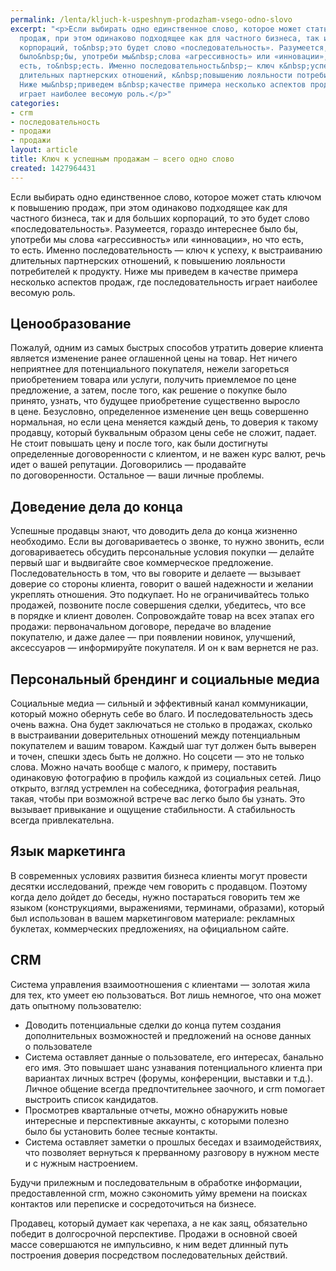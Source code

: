 ```yaml
---
permalink: /lenta/kljuch-k-uspeshnym-prodazham-vsego-odno-slovo
excerpt: "<p>Если выбирать одно единственное слово, которое может стать ключом к&nbsp;повышению
  продаж, при этом одинаково подходящее как для частного бизнеса, так и&nbsp;для больших
  корпораций, то&nbsp;это будет слово «последовательность». Разумеется, гораздо интереснее
  было&nbsp;бы, употреби мы&nbsp;слова «агрессивность» или «инновации», но&nbsp;что
  есть, то&nbsp;есть. Именно последовательность&nbsp;— ключ к&nbsp;успеху, к&nbsp;выстраиванию
  длительных партнерских отношений, к&nbsp;повышению лояльности потребителей к&nbsp;продукту.
  Ниже мы&nbsp;приведем в&nbsp;качестве примера несколько аспектов продаж, где последовательность
  играет наиболее весомую роль.</p>"
categories:
- crm
- последовательность
- продажи
- продажи
layout: article
title: Ключ к успешным продажам – всего одно слово
created: 1427964431
---
```

<p>Если выбирать одно единственное слово, которое может стать ключом к&nbsp;повышению продаж, при этом одинаково подходящее как для частного бизнеса, так и&nbsp;для больших корпораций, то&nbsp;это будет слово «последовательность». Разумеется, гораздо интереснее было&nbsp;бы, употреби мы&nbsp;слова «агрессивность» или «инновации», но&nbsp;что есть, то&nbsp;есть. Именно последовательность&nbsp;— ключ к&nbsp;успеху, к&nbsp;выстраиванию длительных партнерских отношений, к&nbsp;повышению лояльности потребителей к&nbsp;продукту. Ниже мы&nbsp;приведем в&nbsp;качестве примера несколько аспектов продаж, где последовательность играет наиболее весомую роль.</p>
<h2>Ценообразование</h2>
<p>Пожалуй, одним из&nbsp;самых быстрых способов утратить доверие клиента является изменение ранее оглашенной цены на&nbsp;товар. Нет ничего неприятнее для потенциального покупателя, нежели загореться приобретением товара или услуги, получить приемлемое по&nbsp;цене предложение, а&nbsp;затем, после того, как решение о&nbsp;покупке было принято, узнать, что будущее приобретение существенно выросло в&nbsp;цене. Безусловно, определенное изменение цен вещь совершенно нормальная, но&nbsp;если цена меняется каждый день, то&nbsp;доверия к&nbsp;такому продавцу, который буквальным образом цены себе не&nbsp;сложит, падает. Не&nbsp;стоит повышать цену и&nbsp;после того, как были достигнуты определенные договоренности с&nbsp;клиентом, и&nbsp;не&nbsp;важен курс валют, речь идет о&nbsp;вашей репутации. Договорились&nbsp;— продавайте по&nbsp;договоренности. Остальное&nbsp;— ваши личные проблемы.</p>
<h2>Доведение дела до&nbsp;конца</h2>
<p>Успешные продавцы знают, что доводить дела до&nbsp;конца жизненно необходимо. Если вы&nbsp;договариваетесь о&nbsp;звонке, то&nbsp;нужно звонить, если договариваетесь обсудить персональные условия покупки&nbsp;— делайте первый шаг и&nbsp;выдвигайте свое коммерческое предложение. Последовательность в&nbsp;том, что вы&nbsp;говорите и&nbsp;делаете&nbsp;— вызывает доверие со&nbsp;стороны клиента, говорит о&nbsp;вашей надежности и&nbsp;желании укреплять отношения. Это подкупает. Но&nbsp;не&nbsp;ограничивайтесь только продажей, позвоните после совершения сделки, убедитесь, что все в&nbsp;порядке и&nbsp;клиент доволен. Сопровождайте товар на&nbsp;всех этапах его продажи: первоначальном договоре, передаче во&nbsp;владение покупателю, и&nbsp;даже далее&nbsp;— при появлении новинок, улучшений, аксессуаров&nbsp;— информируйте покупателя. И&nbsp;он&nbsp;к&nbsp;вам вернется не&nbsp;раз.</p>
<h2>Персональный брендинг и&nbsp;социальные медиа</h2>
<p>Социальные медиа&nbsp;— сильный и&nbsp;эффективный канал коммуникации, который можно обернуть себе во&nbsp;благо. И&nbsp;последовательность здесь очень важна. Она будет заключаться не&nbsp;столько в&nbsp;продажах, сколько в&nbsp;выстраивании доверительных отношений между потенциальным покупателем и&nbsp;вашим товаром. Каждый шаг тут должен быть выверен и&nbsp;точен, спешки здесь быть не&nbsp;должно. Но&nbsp;соцсети&nbsp;— это не&nbsp;только слова. Можно начать вообще с&nbsp;малого, к&nbsp;примеру, поставить одинаковую фотографию в&nbsp;профиль каждой из&nbsp;социальных сетей. Лицо открыто, взгляд устремлен на&nbsp;собеседника, фотография реальная, такая, чтобы при возможной встрече вас легко было&nbsp;бы узнать. Это вызывает привыкание и&nbsp;ощущение стабильности. А&nbsp;стабильность всегда привлекательна.</p>
<h2>Язык маркетинга</h2>
<p>В&nbsp;современных условиях развития бизнеса клиенты могут провести десятки исследований, прежде чем говорить с&nbsp;продавцом. Поэтому когда дело дойдет до&nbsp;беседы, нужно постараться говорить тем&nbsp;же языком (конструкциями, выражениями, терминами, образами), который был использован в&nbsp;вашем маркетинговом материале: рекламных буклетах, коммерческих предложениях, на&nbsp;официальном сайте.</p>
<h2>CRM</h2>
<p>Система управления взаимоотношения с&nbsp;клиентами&nbsp;— золотая жила для тех, кто умеет ею&nbsp;пользоваться. Вот лишь немногое, что она может дать опытному пользователю:</p>
<p>
	<ul>
		<li><span>Доводить потенциальные сделки до</span>&nbsp;<span>конца путем создания дополнительных возможностей и</span>&nbsp;<span>предложений на</span>&nbsp;<span>основе данных о</span>&nbsp;<span>пользователе</span></li>
		<li><span>Система оставляет данные о</span>&nbsp;<span>пользователе, его интересах, банально его имя. Это повышает шанс узнавания потенциального клиента при вариантах личных встреч (форумы, конференции, выставки и</span>&nbsp;<span>т.д.). Личное общение всегда предпочтительнее заочного, и</span>&nbsp;<span>crm помогает выстроить список кандидатов.</span></li>
		<li><span>Просмотрев квартальные отчеты, можно обнаружить новые интересные и</span>&nbsp;<span>перспективные аккаунты, с</span>&nbsp;<span>которыми полезно было</span>&nbsp;<span>бы установить более тесные контакты.</span></li>
		<li><span>Система оставляет заметки о</span>&nbsp;<span>прошлых беседах и</span>&nbsp;<span>взаимодействиях, что позволяет вернуться к</span>&nbsp;<span>прерванному разговору в</span>&nbsp;<span>нужном месте и</span>&nbsp;<span>с</span>&nbsp;<span>нужным настроением.</span></li>
	</ul>
</p>
<p>Будучи прилежным и&nbsp;последовательным в&nbsp;обработке информации, предоставленной crm, можно сэкономить уйму времени на&nbsp;поисках контактов или переписке и&nbsp;сосредоточиться на&nbsp;бизнесе. </p>
<p>Продавец, который думает как черепаха, а&nbsp;не&nbsp;как заяц, обязательно победит в&nbsp;долгосрочной перспективе. Продажи в&nbsp;основной своей массе совершаются не&nbsp;импульсивно, к&nbsp;ним ведет длинный путь построения доверия посредством последовательных действий. </p>
